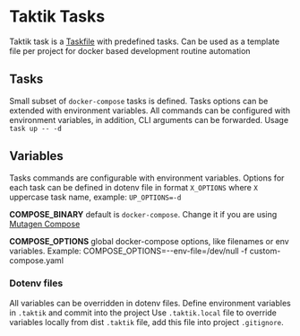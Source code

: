 # Taktik Tasks

Taktik task is a [Taskfile](https://taskfile.dev) with predefined tasks.
Can be used as a template file per project for docker based development routine automation

## Tasks

Small subset of `docker-compose` tasks is defined. Tasks options can be extended with environment variables. All commands can be configured with environment variables, in addition, CLI arguments can be forwarded. Usage `task up -- -d`

## Variables

Tasks commands are configurable with environment variables.
Options for each task can be defined in dotenv file in format `X_OPTIONS` where `X` uppercase task name, example: `UP_OPTIONS=-d`

**COMPOSE_BINARY** default is `docker-compose`. Change it if you are using [Mutagen Compose](https://mutagen.io/documentation/orchestration/compose)

**COMPOSE_OPTIONS** global docker-compose options, like filenames or env variables. Example: COMPOSE_OPTIONS=--env-file=/dev/null -f custom-compose.yaml

### Dotenv files

All variables can be overridden in dotenv files. Define environment variables in `.taktik` and commit into the project
Use `.taktik.local` file to override variables locally from dist `.taktik` file, add this file into project `.gitignore`.
